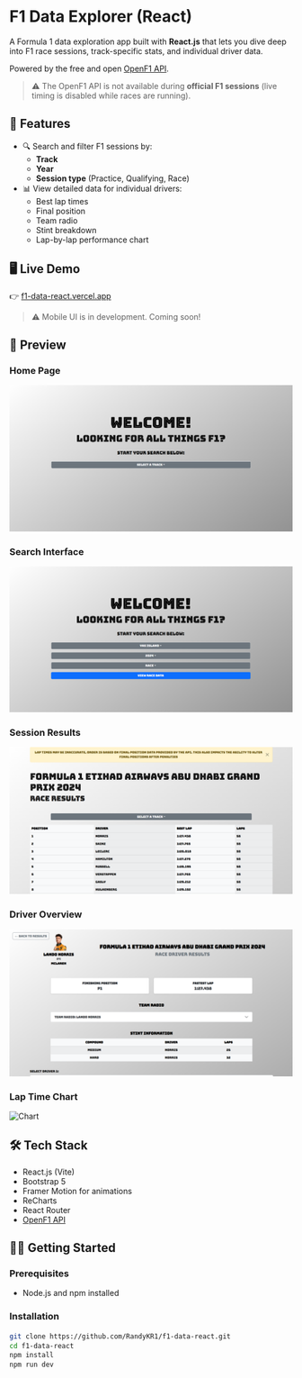# F1 Data Explorer (React)

A Formula 1 data exploration app built with **React.js** that lets you dive deep into F1 race sessions, track-specific stats, and individual driver data.

Powered by the free and open [OpenF1 API](https://openf1.org/).

> ⚠️ The OpenF1 API is not available during **official F1 sessions** (live timing is disabled while races are running).

## 🚀 Features

- 🔍 Search and filter F1 sessions by:
  - **Track**
  - **Year**
  - **Session type** (Practice, Qualifying, Race)
- 📊 View detailed data for individual drivers:
  - Best lap times
  - Final position
  - Team radio
  - Stint breakdown
  - Lap-by-lap performance chart

## 🖥️ Live Demo

👉 [f1-data-react.vercel.app](https://formula-data.vercel.app/)
> ⚠️ Mobile UI is in development. Coming soon!

## 📸 Preview

### Home Page
![Home](./assets/Home.png)

### Search Interface
![Search](./assets/Search.png)

### Session Results
![Results](./assets/Results.png)

### Driver Overview
![Driver Results](./assets/DriverResults.png)

### Lap Time Chart
![Chart](./assets/Chart.png)

## 🛠 Tech Stack

- React.js (Vite)
- Bootstrap 5
- Framer Motion for animations
- ReCharts
- React Router
- [OpenF1 API](https://openf1.org/)

## 🧑‍💻 Getting Started

### Prerequisites

- Node.js and npm installed

### Installation

```bash
git clone https://github.com/RandyKR1/f1-data-react.git
cd f1-data-react
npm install
npm run dev
